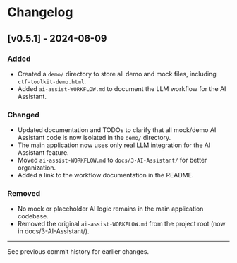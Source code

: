 # Changelog

## [v0.5.1] - 2024-06-09
### Added
- Created a `demo/` directory to store all demo and mock files, including `ctf-toolkit-demo.html`.
- Added `ai-assist-WORKFLOW.md` to document the LLM workflow for the AI Assistant.

### Changed
- Updated documentation and TODOs to clarify that all mock/demo AI Assistant code is now isolated in the `demo/` directory.
- The main application now uses only real LLM integration for the AI Assistant feature.
- Moved `ai-assist-WORKFLOW.md` to `docs/3-AI-Assistant/` for better organization.
- Added a link to the workflow documentation in the README.

### Removed
- No mock or placeholder AI logic remains in the main application codebase.
- Removed the original `ai-assist-WORKFLOW.md` from the project root (now in docs/3-AI-Assistant/).

---

See previous commit history for earlier changes. 